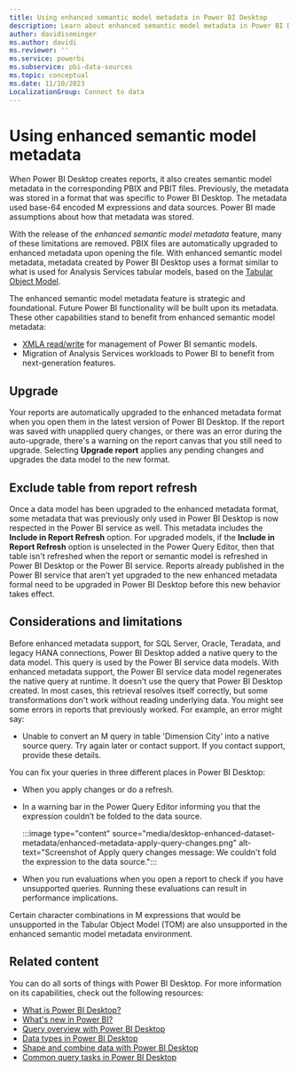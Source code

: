 ```yaml
---
title: Using enhanced semantic model metadata in Power BI Desktop
description: Learn about enhanced semantic model metadata in Power BI Desktop, which uses a format similar to what is used for Analysis Services tabular models.
author: davidiseminger
ms.author: davidi
ms.reviewer: ''
ms.service: powerbi
ms.subservice: pbi-data-sources
ms.topic: conceptual
ms.date: 11/10/2023
LocalizationGroup: Connect to data
---
```

# Using enhanced semantic model metadata

When Power BI Desktop creates reports, it also creates semantic model metadata in the corresponding PBIX and PBIT files. Previously, the metadata was stored in a format that was specific to Power BI Desktop. The metadata used base-64 encoded M expressions and data sources. Power BI made assumptions about how that metadata was stored.

With the release of the *enhanced semantic model metadata* feature, many of these limitations are removed. PBIX files are automatically upgraded to enhanced metadata upon opening the file. With enhanced semantic model metadata, metadata created by Power BI Desktop uses a format similar to what is used for Analysis Services tabular models, based on the [Tabular Object Model](/analysis-services/tom/introduction-to-the-tabular-object-model-tom-in-analysis-services-amo).

The enhanced semantic model metadata feature is strategic and foundational. Future Power BI functionality will be built upon its metadata. These other capabilities stand to benefit from enhanced semantic model metadata:

- [XMLA read/write](/power-platform-release-plan/2019wave2/business-intelligence/xmla-readwrite) for management of Power BI semantic models.
- Migration of Analysis Services workloads to Power BI to benefit from next-generation features.

## Upgrade

Your reports are automatically upgraded to the enhanced metadata format when you open them in the latest version of Power BI Desktop. If the report was saved with unapplied query changes, or there was an error during the auto-upgrade, there's a warning on the report canvas that you still need to upgrade. Selecting **Upgrade report** applies any pending changes and upgrades the data model to the new format.

## Exclude table from report refresh

Once a data model has been upgraded to the enhanced metadata format, some metadata that was previously only used in Power BI Desktop is now respected in the Power BI service as well. This metadata includes the **Include in Report Refresh** option. For upgraded models, if the **Include in Report Refresh** option is unselected in the Power Query Editor, then that table isn't refreshed when the report or semantic model is refreshed in Power BI Desktop or the Power BI service. Reports already published in the Power BI service that aren't yet upgraded to the new enhanced metadata formal need to be upgraded in Power BI Desktop before this new behavior takes effect.

## Considerations and limitations

Before enhanced metadata support, for SQL Server, Oracle, Teradata, and legacy HANA connections, Power BI Desktop added a native query to the data model. This query is used by the Power BI service data models. With enhanced metadata support, the Power BI service data model regenerates the native query at runtime. It doesn't use the query that Power BI Desktop created. In most cases, this retrieval resolves itself correctly, but some transformations don't work without reading underlying data. You might see some errors in reports that previously worked. For example, an error might say:

- Unable to convert an M query in table 'Dimension City' into a native source query. Try again later or contact support. If you contact support, provide these details.

You can fix your queries in three different places in Power BI Desktop:

- When you apply changes or do a refresh.
- In a warning bar in the Power Query Editor informing you that the expression couldn’t be folded to the data source.

  :::image type="content" source="media/desktop-enhanced-dataset-metadata/enhanced-metadata-apply-query-changes.png" alt-text="Screenshot of Apply query changes message: We couldn't fold the expression to the data source.":::

- When you run evaluations when you open a report to check if you have unsupported queries. Running these evaluations can result in performance implications.

Certain character combinations in M expressions that would be unsupported in the Tabular Object Model (TOM) are also unsupported in the enhanced semantic model metadata environment.

## Related content

You can do all sorts of things with Power BI Desktop. For more information on its capabilities, check out the following resources:

- [What is Power BI Desktop?](../fundamentals/desktop-what-is-desktop.md)
- [What's new in Power BI?](../fundamentals/desktop-latest-update.md)
- [Query overview with Power BI Desktop](../transform-model/desktop-query-overview.md)
- [Data types in Power BI Desktop](desktop-data-types.md)
- [Shape and combine data with Power BI Desktop](desktop-shape-and-combine-data.md)
- [Common query tasks in Power BI Desktop](../transform-model/desktop-common-query-tasks.md)
